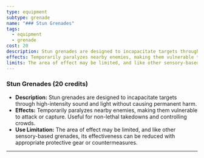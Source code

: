 ```yaml
---
type: equipment
subtype: grenade
name: "### Stun Grenades"
tags:
  - equipment
  - grenade
cost: 20
description: Stun grenades are designed to incapacitate targets through high-intensity sound and light without causing permanent harm.
effects: Temporarily paralyzes nearby enemies, making them vulnerable to attack or capture. Useful for non-lethal takedowns and controlling crowds.
limits: The area of effect may be limited, and like other sensory-based grenades, its effectiveness can be reduced with appropriate protective gear or countermeasures.
---
```

### Stun Grenades (20 credits)

- **Description:** Stun grenades are designed to incapacitate targets through high-intensity sound and light without causing permanent harm.
- **Effects:** Temporarily paralyzes nearby enemies, making them vulnerable to attack or capture. Useful for non-lethal takedowns and controlling crowds.
- **Use Limitation:** The area of effect may be limited, and like other sensory-based grenades, its effectiveness can be reduced with appropriate protective gear or countermeasures.
---
